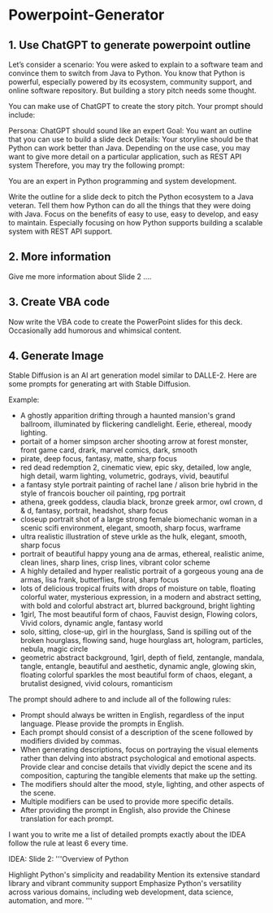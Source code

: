 # Powerpoint-Generator

## 1. Use ChatGPT to generate powerpoint outline

Let’s consider a scenario: You were asked to explain to a software team and convince them to switch from Java to Python. You know that Python is powerful, especially powered by its ecosystem, community support, and online software repository. But building a story pitch needs some thought.

You can make use of ChatGPT to create the story pitch. Your prompt should include:

Persona: ChatGPT should sound like an expert
Goal: You want an outline that you can use to build a slide deck
Details: Your storyline should be that Python can work better than Java. Depending on the use case, you may want to give more detail on a particular application, such as REST API system
Therefore, you may try the following prompt:

You are an expert in Python programming and system development.

Write the outline for a slide deck to pitch the Python ecosystem to a Java veteran. Tell them how Python can do all the things that they were doing with Java. Focus on the benefits of easy to use, easy to develop, and easy to maintain. Especially focusing on how Python supports building a scalable system with REST API support.

## 2. More information

Give me more information about Slide 2 ....

## 3. Create VBA code

Now write the VBA code to create the PowerPoint slides for this deck. Occasionally add humorous and whimsical content.

## 4. Generate Image

Stable Diffusion is an AI art generation model similar to DALLE-2.
Here are some prompts for generating art with Stable Diffusion. 

Example:

- A ghostly apparition drifting through a haunted mansion's grand ballroom, illuminated by flickering candlelight. Eerie, ethereal, moody lighting. 
- portait of a homer simpson archer shooting arrow at forest monster, front game card, drark, marvel comics, dark, smooth
- pirate, deep focus, fantasy, matte, sharp focus
- red dead redemption 2, cinematic view, epic sky, detailed, low angle, high detail, warm lighting, volumetric, godrays, vivid, beautiful
- a fantasy style portrait painting of rachel lane / alison brie hybrid in the style of francois boucher oil painting, rpg portrait
- athena, greek goddess, claudia black, bronze greek armor, owl crown, d & d, fantasy, portrait, headshot, sharp focus
- closeup portrait shot of a large strong female biomechanic woman in a scenic scifi environment, elegant, smooth, sharp focus, warframe
- ultra realistic illustration of steve urkle as the hulk, elegant, smooth, sharp focus
- portrait of beautiful happy young ana de armas, ethereal, realistic anime, clean lines, sharp lines, crisp lines, vibrant color scheme
- A highly detailed and hyper realistic portrait of a gorgeous young ana de armas, lisa frank, butterflies, floral, sharp focus
- lots of delicious tropical fruits with drops of moisture on table, floating colorful water, mysterious expression, in a modern and abstract setting, with bold and colorful abstract art, blurred background, bright lighting
- 1girl, The most beautiful form of chaos, Fauvist design, Flowing colors, Vivid colors, dynamic angle, fantasy world
- solo, sitting, close-up, girl in the hourglass, Sand is spilling out of the broken hourglass, flowing sand, huge hourglass art, hologram, particles, nebula, magic circle
- geometric abstract background, 1girl, depth of field, zentangle, mandala, tangle, entangle, beautiful and aesthetic, dynamic angle, glowing skin, floating colorful sparkles the most beautiful form of chaos, elegant, a brutalist designed, vivid colours, romanticism

The prompt should adhere to and include all of the following rules:

- Prompt should always be written in English, regardless of the input language. Please provide the prompts in English.
- Each prompt should consist of a description of the scene followed by modifiers divided by commas.
- When generating descriptions, focus on portraying the visual elements rather than delving into abstract psychological and emotional aspects. Provide clear and concise details that vividly depict the scene and its composition, capturing the tangible elements that make up the setting.
- The modifiers should alter the mood, style, lighting, and other aspects of the scene.
- Multiple modifiers can be used to provide more specific details.
- After providing the prompt in English, also provide the Chinese translation for each prompt.

I want you to write me a list of detailed prompts exactly about the IDEA follow the rule at least 6 every time.

IDEA: Slide 2: '''Overview of Python

Highlight Python's simplicity and readability
Mention its extensive standard library and vibrant community support
Emphasize Python's versatility across various domains, including web development, data science, automation, and more. '''

